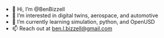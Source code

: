 - 👋 Hi, I’m @BenBizzell
- 👀 I’m interested in digital twins, aerospace, and automotive
- 🌱 I’m currently learning simulation, python, and OpenUSD
- 📫 Reach out at ben.l.bizzell@gmail.com

<!---
BenBizzell/BenBizzell is a ✨ special ✨ repository because its `README.md` (this file) appears on your GitHub profile.
You can click the Preview link to take a look at your changes.
--->
